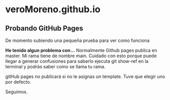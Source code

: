 # veroMoreno.github.io

## Probando GitHub Pages

De momento subiendo una pequeña prueba para ver como funciona

**He tenido algun problema con...**
Normalmente Github pages publica en master. Mi rama tiene de nombre main.
Cuidado con esto porque puede llegar a generar confusiones
para saberlo ejecuta git show-ref en la terminal y podrás saber como se llama tu rama.

gitHub pages no publicará si no le asignas un template. Tuve que elegir uno por defecto.

Seguimos.
